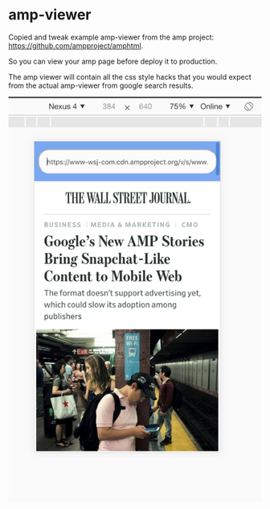 # amp-viewer

Copied and tweak example amp-viewer from the amp project: https://github.com/ampproject/amphtml.

So you can view your amp page before deploy it to production.

The amp viewer will contain all the css style hacks that you would expect from the actual amp-viewer from google search results.

![screenshot](./screenshot/screenshot.png)
